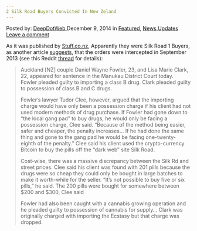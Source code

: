 ```yaml
---
2 Silk Road Buyers Convicted In New Zeland
---
```

<article class="post-listing post-8579 post type-post status-publish format-standard has-post-thumbnail hentry  tag-buyers tag-convicted tag-zeland">
    <div class="post-inner">
        <span>Posted by: <a href="https://www.deepdotweb.com/author/admin/" title="">DeepDotWeb </a></span>
    <span>December 9, 2014</span>
    <span>in <a href="https://www.deepdotweb.com/category/deepdot-news/" rel="category tag">Featured</a>, <a href="https://www.deepdotweb.com/category/news-updates/" rel="category tag">News Updates</a></span>
    <span><a href="https://www.deepdotweb.com/2014/12/09/2-silk-road-buyers-convicted-new-zeland/#respond">Leave a comment</a></span>
    </p>
    <div class="clear"></div>
    <div class="entry">
    <p>As it was published by <a href="http://www.stuff.co.nz/auckland/63779228/Silk-Road-drug-buyers-in-court">Stuff.co.nz</a>, Apparently they were Silk Road 1 Buyers, as another article <a href="http://www.nzherald.co.nz/nz/news/article.cfm?c_id=1&amp;objectid=11368206">suggests</a>, that the orders were intercepted in September 2013 (see this Reddit <a href="http://www.reddit.com/r/DarkNetMarkets/comments/2ooydm/2_new_zealand_silk_road_1_buyers_convicted/" target="_blank">thread</a> for details):</p>
    <blockquote><p>Auckland [NZ] couple Daniel Wayne Fowler, 23, and Lisa Marie Clark, 22, appeared for sentence in the Manukau District Court today. Fowler pleaded guilty to importing a class B drug. Clark pleaded guilty to possession of class B and C drugs.</p>
    <p>Fowler&#8217;s lawyer Tudor Clee, however, argued that the importing charge would have only been a possession charge if his client had not used modern methods of drug purchase. If Fowler had gone down to &#8220;the local gang pad&#8221; to buy drugs, he would only be facing a possession charge, Clee said. &#8220;Because of the method being easier, safer and cheaper, the penalty increases&#8230; If he had done the same thing and gone to the gang pad he would be facing one-twenty-eighth of the penalty.&#8221; Clee said his client used the crypto-currency Bitcoin to buy the pills off the &#8220;dark web&#8221; site Silk Road.</p>
    <p>Cost-wise, there was a massive discrepancy between the Silk Rd and street prices. Clee said his client was found with 201 pills because the drugs were so cheap they could only be bought in large batches to make it worth-while for the seller. &#8220;It&#8217;s not possible to buy five or six pills,&#8221; he said. The 200 pills were bought for somewhere between $200 and $300, Clee said</p>
    <p>Fowler had also been caught with a cannabis growing operation and he pleaded guilty to possession of cannabis for supply&#8230; Clark was originally charged with importing the Ecstasy but that charge was dropped.</p></blockquote>
    </div>
    <span style="display:none"><a href="https://www.deepdotweb.com/tag/buyers/" rel="tag">buyers</a> <a href="https://www.deepdotweb.com/tag/convicted/" rel="tag">convicted</a>  <a href="https://www.deepdotweb.com/tag/zeland/" rel="tag">zeland</a></span> <span style="display:none" class="updated">2014-12-09</span>
    <div style="display:none" class="vcard author" itemprop="author" itemscope itemtype="http://schema.org/Person"><strong class="fn" itemprop="name">
    </div>
</article>

